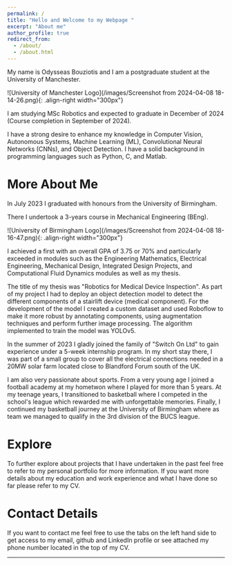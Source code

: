 ```yaml
---
permalink: /
title: "Hello and Welcome to my Webpage "
excerpt: "About me"
author_profile: true
redirect_from: 
  - /about/
  - /about.html
---
```



My name is Odysseas Bouziotis and I am a postgraduate student at the University of Manchester.

![University of Manchester Logo](/images/Screenshot from 2024-04-08 18-14-26.png){: .align-right width="300px"}

I am studying MSc Robotics and expected to graduate in December of 2024 (Course completion in September of 2024).

I have a strong desire to enhance my knowledge in Computer Vision, Autonomous Systems, Machine Learning (ML), Convolutional Neural Networks (CNNs), and Object Detection. 
I have a solid background in programming languages such as Python, C, and Matlab.

More About Me
======

In July 2023 I graduated with honours from the University of Birmingham.

There I undertook a 3-years course in Mechanical Engineering (BEng).

![University of Birmingham Logo](/images/Screenshot from 2024-04-08 18-16-47.png){: .align-right width="300px"}

I achieved a first with an overall GPA of 3.75 or 70% and particularly exceeded in modules such as the Engineering Mathematics, Electrical Engineering, Mechanical Design, Integrated Design Projects, and Computational Fluid Dynamics modules as well as my thesis. 

The title of my thesis was "Robotics for Medical Device Inspection". As part of my project I had to deploy an object detection model to detect the different components of a stairlift device (medical component). For the development of the model I created a custom dataset and used Roboflow to make it more robust by annotating components, using augmentation techniques and perform further image processing. The algorithm implemented to train the model was YOLOv5.   

In the summer of 2023 I gladly joined the family of "Switch On Ltd" to gain experience under a 5-week internship program. In my short stay there, I was part of a small group to cover all the electrical connections needed in a 20MW solar farm located close to Blandford Forum south of the UK.   

I am also very passionate about sports. From a very young age I joined a football academy at my hometwon where I played for more than 5 years. At my teenage years, I transitioned to basketball where I competed in the school's league which rewarded me with unforgettable memories. Finally, I continued my basketball journey at the University of Birmingham where as team we managed to qualify in the 3rd division of the BUCS league.  

Explore
======
To further explore about projects that I have undertaken in the past feel free to refer to my personal portfolio for more information. If you want more details about my education and work experience and what I have done so far please refer to my CV.

Contact Details
======
If you want to contact me feel free to use the tabs on the left hand side to get access to my email, github and LinkedIn profile or see attached my phone number located in the top of my CV.

------

